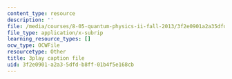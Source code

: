```yaml
---
content_type: resource
description: ''
file: /media/courses/8-05-quantum-physics-ii-fall-2013/3f2e0901a2a35dfdb8ff01b4f5e168cb_65XkZ_SRxBk.vtt
file_type: application/x-subrip
learning_resource_types: []
ocw_type: OCWFile
resourcetype: Other
title: 3play caption file
uid: 3f2e0901-a2a3-5dfd-b8ff-01b4f5e168cb
---
```

